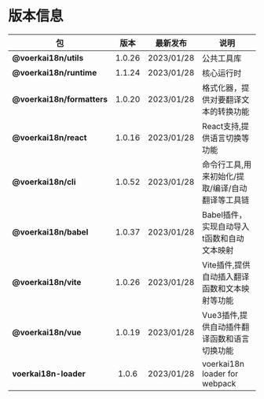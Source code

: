 # 版本信息
| 包| 版本 | 最新发布 | 说明|
| --- | :---: | :---: | --- |
|**@voerkai18n/utils**|1.0.26|2023/01/28|公共工具库|
|**@voerkai18n/runtime**|1.1.24|2023/01/28|核心运行时|
|**@voerkai18n/formatters**|1.0.20|2023/01/28|格式化器，提供对要翻译文本的转换功能|
|**@voerkai18n/react**|1.0.16|2023/01/28|React支持,提供语言切换等功能|
|**@voerkai18n/cli**|1.0.52|2023/01/28|命令行工具,用来初始化/提取/编译/自动翻译等工具链|
|**@voerkai18n/babel**|1.0.37|2023/01/28|Babel插件，实现自动导入t函数和自动文本映射|
|**@voerkai18n/vite**|1.0.26|2023/01/28|Vite插件,提供自动插入翻译函数和文本映射等功能|
|**@voerkai18n/vue**|1.0.19|2023/01/28|Vue3插件,提供自动插件翻译函数和语言切换功能|
|**voerkai18n-loader**|1.0.6|2023/01/28|voerkai18n loader for webpack|